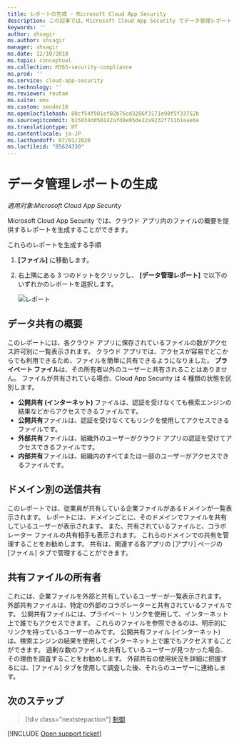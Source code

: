 ```yaml
---
title: レポートの生成 - Microsoft Cloud App Security
description: この記事では、Microsoft Cloud App Security でデータ管理レポートを生成する手順について説明します。
keywords: ''
author: shsagir
ms.author: shsagir
manager: shsagir
ms.date: 12/10/2018
ms.topic: conceptual
ms.collection: M365-security-compliance
ms.prod: ''
ms.service: cloud-app-security
ms.technology: ''
ms.reviewer: reutam
ms.suite: ems
ms.custom: seodec18
ms.openlocfilehash: 88cf54f981ef02b76cd3286f3171e98f5f33752b
ms.sourcegitcommit: b15034dd50142afd8e95de22a9232f711b1eae6e
ms.translationtype: HT
ms.contentlocale: ja-JP
ms.lasthandoff: 07/01/2020
ms.locfileid: "85624330"
---
```

# <a name="generate-data-management-reports"></a>データ管理レポートの生成

*適用対象:Microsoft Cloud App Security*

Microsoft Cloud App Security では、クラウド アプリ内のファイルの概要を提供するレポートを生成することができます。

これらのレポートを生成する手順

1. **[ファイル]** に移動します。
2. 右上隅にある 3 つのドットをクリックし、 **[データ管理レポート]** で以下のいずれかのレポートを選択します。

    ![レポート](media/reports.png)

## <a name="data-sharing-overview"></a>データ共有の概要

このレポートには、各クラウド アプリに保存されているファイルの数がアクセス許可別に一覧表示されます。 クラウド アプリでは、アクセスが容易でどこからでも利用できるため、ファイルを簡単に共有できるようになりました。 **プライベート ファイル**は、その所有者以外のユーザーと共有されることはありません。 ファイルが共有されている場合、Cloud App Security は 4 種類の状態を区別します。

- **公開共有 (インターネット)** ファイルは、認証を受けなくても検索エンジンの結果などからアクセスできるファイルです。
- **公開共有**ファイルは、認証を受けなくてもリンクを使用してアクセスできるファイルです。
- **外部共有**ファイルは、組織外のユーザーがクラウド アプリの認証を受けてアクセスできるファイルです。
- **内部共有**ファイルは、組織内のすべてまたは一部のユーザーがアクセスできるファイルです。

## <a name="outbound-sharing-by-domain"></a>ドメイン別の送信共有

このレポートでは、従業員が共有している企業ファイルがあるドメインが一覧表示されます。 レポートには、ドメインごとに、そのドメインでファイルを共有しているユーザーが表示されます。 また、共有されているファイルと、コラボレーター ファイルの共有相手も表示されます。 これらのドメインでの共有を管理することをお勧めします。 共有は、関連する各アプリの [アプリ] ページの [ファイル] タブで管理することができます。

## <a name="owners-of-shared-files"></a>共有ファイルの所有者

これには、企業ファイルを外部と共有しているユーザーが一覧表示されます。 外部共有ファイルは、特定の外部のコラボレーターと共有されているファイルです。 公開共有ファイルには、プライベート リンクを使用して、インターネット上で誰でもアクセスできます。 これらのファイルを参照できるのは、明示的にリンクを持っているユーザーのみです。 公開共有ファイル (インターネット) は、検索エンジンの結果を使用してインターネット上で誰でもアクセスすることができます。 過剰な数のファイルを共有しているユーザーが見つかった場合、その理由を調査することをお勧めします。 外部共有の使用状況を詳細に把握するには、[ファイル] タブを使用して調査した後、それらのユーザーに連絡します。

## <a name="next-steps"></a>次のステップ

> [!div class="nextstepaction"]
> [制御](control.md)

[!INCLUDE [Open support ticket](includes/support.md)]
